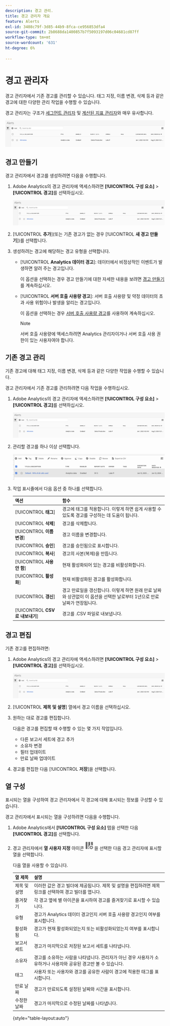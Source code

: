 ```yaml
---
description: 경고 관리.
title: 경고 관리자 개요
feature: Alerts
exl-id: 3408c79f-3d85-44b9-8fca-ce956853dfa4
source-git-commit: 2b8688da1400857b7f5093197d06c04681cd87ff
workflow-type: tm+mt
source-wordcount: '631'
ht-degree: 6%

---
```


# 경고 관리자

경고 관리자에서 기존 경고를 관리할 수 있습니다. 태그 지정, 이름 변경, 삭제 등과 같은 경고에 대한 다양한 관리 작업을 수행할 수 있습니다.

경고 관리자는 구조가 [세그먼트 관리자](https://experienceleague.adobe.com/docs/analytics/components/segmentation/segmentation-workflow/seg-manage.html?lang=ko-KR) 및 [계산된 지표 관리자](https://experienceleague.adobe.com/docs/analytics/components/calculated-metrics/calcmetric-workflow/cm-manager.html?lang=ko-KR)와 매우 유사합니다.

![](assets/alert-manager.png)

## 경고 만들기

경고 관리자에서 경고를 생성하려면 다음을 수행합니다.

1. Adobe Analytics의 경고 관리자에 액세스하려면 **[!UICONTROL 구성 요소]** > **[!UICONTROL 경고]**&#x200B;를 선택하십시오.

   ![](assets/alert-manager.png)

1. [!UICONTROL **추가**](또는 기존 경고가 없는 경우 [!UICONTROL **새 경고 만들기**])를 선택합니다.

1. 생성하려는 경고에 해당하는 경고 유형을 선택합니다.

   * [!UICONTROL **Analytics 데이터 경고**]: 데이터에서 비정상적인 이벤트가 발생하면 알려 주는 경고입니다.

     이 옵션을 선택하는 경우 경고 만들기에 대한 자세한 내용을 보려면 [경고 만들기](/help/components/c-alerts/alert-builder.md)를 계속하십시오.

   * [!UICONTROL **서버 호출 사용량 경고**]: 서버 호출 사용량 및 약정 데이터의 초과 사용 위험이나 발생을 알리는 경고입니다.

     이 옵션을 선택하는 경우 [서버 호출 사용량 경고](/help/admin/admin/c-server-call-usage/scu-alerts.md)를 사용하여 계속하십시오.

     >[!NOTE]
     >
     >서버 호출 사용량에 액세스하려면 Analytics 관리자이거나 서버 호출 사용 권한이 있는 사용자여야 합니다.

## 기존 경고 관리

기존 경고에 대해 태그 지정, 이름 변경, 삭제 등과 같은 다양한 작업을 수행할 수 있습니다.

경고 관리자에서 기존 경고를 관리하려면 다음 작업을 수행하십시오.

1. Adobe Analytics의 경고 관리자에 액세스하려면 **[!UICONTROL 구성 요소]** > **[!UICONTROL 경고]**&#x200B;를 선택하십시오.

   ![](assets/alert-manager.png)

1. 관리할 경고를 하나 이상 선택합니다.

   ![](assets/alert-manager-tasks.png)

1. 작업 표시줄에서 다음 옵션 중 하나를 선택합니다.

   | 액션 | 함수 |
   |---------|----------|
   | [!UICONTROL **태그**] | 경고에 태그를 적용합니다. 이렇게 하면 쉽게 사용할 수 있도록 경고를 구성하는 데 도움이 됩니다. |
   | [!UICONTROL **삭제**] | 경고를 삭제합니다. |
   | [!UICONTROL **이름 변경**] | 경고 이름을 변경합니다. |
   | [!UICONTROL **승인**] | 경고를 승인됨으로 표시합니다. |
   | [!UICONTROL **복사**] | 경고의 사본(복제)을 만듭니다. |
   | [!UICONTROL **사용 안 함**] | 현재 활성화되어 있는 경고를 비활성화합니다. |
   | [!UICONTROL **활성화**] | 현재 비활성화된 경고를 활성화합니다. |
   | [!UICONTROL **갱신**] | 경고 만료일을 갱신합니다. 이렇게 하면 원래 만료 날짜와 상관없이 이 옵션을 선택한 날로부터 1년으로 만료 날짜가 연장됩니다. |
   | [!UICONTROL **CSV로 내보내기**] | 경고를 .CSV 파일로 내보냅니다. |

## 경고 편집

기존 경고를 편집하려면:

1. Adobe Analytics의 경고 관리자에 액세스하려면 **[!UICONTROL 구성 요소]** > **[!UICONTROL 경고]**&#x200B;를 선택하십시오.

   ![](assets/alert-manager.png)

1. [!UICONTROL **제목 및 설명**] 열에서 경고 이름을 선택하십시오.

1. 원하는 대로 경고를 편집합니다.

   다음은 경고를 편집할 때 수행할 수 있는 몇 가지 작업입니다.

   * 다른 보고서 세트에 경고 추가
   * 소유자 변경
   * 필터 업데이트
   * 만료 날짜 업데이트

1. 경고를 편집한 다음 [!UICONTROL **저장**]&#x200B;을 선택합니다.

## 열 구성

표시되는 열을 구성하여 경고 관리자에서 각 경고에 대해 표시되는 정보를 구성할 수 있습니다.

경고 관리자에서 표시되는 열을 구성하려면 다음을 수행합니다.

1. Adobe Analytics에서 **[!UICONTROL 구성 요소]** 탭을 선택한 다음 **[!UICONTROL 경고]**&#x200B;를 선택합니다.

1. 경고 관리자에서 **열 사용자 지정** 아이콘 ![열 사용자 지정](assets/customize-columns-icon.png)을 선택한 다음 경고 관리자에 표시할 열을 선택합니다.

   다음 열을 사용할 수 있습니다.

   | 열 제목 | 설명 |
   |---|---|
   | 제목 및 설명 | 이러한 값은 경고 빌더에 제공됩니다. 제목 및 설명을 편집하려면 제목 링크를 선택하여 경고 빌더를 엽니다. |
   | 즐겨찾기 | 각 경고 옆에 별 아이콘을 표시하여 경고를 즐겨찾기로 표시할 수 있습니다. <!-- For more information, see [Mark calculated metrics as favorites](/help/components/c-calcmetrics/c-workflow/cm-workflow/cm-favorite.md). --> |
   | 유형 | 경고가 Analytics 데이터 경고인지 서버 호출 사용량 경고인지 여부를 표시합니다. |
   | 활성화됨 | 경고가 현재 활성화되었는지 또는 비활성화되었는지 여부를 표시합니다. |
   | 보고서 세트 | 경고가 마지막으로 저장된 보고서 세트를 나타냅니다. |
   | 소유자 | 경고를 소유하는 사람을 나타냅니다. 관리자가 아닌 경우 사용자가 소유하거나 사용자와 공유된 경고만 볼 수 있습니다. |
   | 태그 | 사용자 또는 사용자와 경고를 공유한 사람이 경고에 적용한 태그를 표시합니다. |
   | 만료 날짜 | 경고가 만료되도록 설정된 날짜와 시간을 표시합니다. |
   | 수정한 날짜 | 경고가 마지막으로 수정된 날짜를 나타냅니다. |

   {style="table-layout:auto"}

   <!-- When "Last used" column is added, add this information as the description: Shows the date when the alert was last used. <p>This information can help you determine whether a component is valuable to users in your organization, where it is used, and if it needs to be deleted or modified.</p><p>Consider the following when viewing this column:</p><ul><li>This information does not include usage from the API, Report Builder, or Data Warehouse.</li><li>For some components, this column might not contain data if the component was last used prior to September 2023.</li></ul> -->


